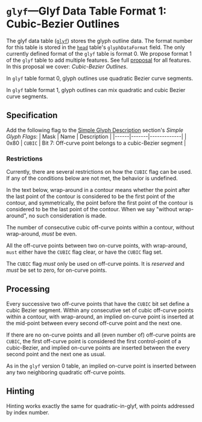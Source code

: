 # `glyf`—Glyf Data Table Format 1: Cubic-Bezier Outlines

The glyf data table ([`glyf`](https://docs.microsoft.com/en-us/typography/opentype/spec/glyf)) stores the glyph outline data.  The format number for this table is stored in the [`head`](https://docs.microsoft.com/en-us/typography/opentype/spec/head) table's `glyphDataFormat` field.  The only currently defined format of the `glyf` table is format 0. We propose format 1 of the `glyf` table to add multiple features. See full [proposal](glyf1.md) for all features. In this proposal we cover: _Cubic-Bezier Outlines_.

In `glyf` table format 0, glyph outlines use quadratic Bezier curve segments.

In `glyf` table format 1, glyph outlines can mix quadratic and cubic Bezier curve segments.

## Specification

Add the following flag to the [Simple Glyph Description](https://learn.microsoft.com/en-us/typography/opentype/spec/glyf#simple-glyph-description) section's _Simple Glyph Flags_:
| Mask | Name  | Description |
|------|-------|-------------|
| 0x80 | `CUBIC` | Bit 7: Off-curve point belongs to a cubic-Bezier segment |

### Restrictions

Currently, there are several restrictions on how the `CUBIC` flag can be used. If any of the conditions below are not met, the behavior is undefined.

In the text below, wrap-around in a contour means whether the point after the last point of the contour is considered to be the first point of the contour, and symmetrically, the point before the first point of the contour is considered to be the last point of the contour. When we say "without wrap-around", no such consideration is made.

The number of consecutive cubic off-curve points within a contour, without wrap-around, _must_ be even.

All the off-curve points between two on-curve points, with wrap-around, `must` either have the `CUBIC` flag clear, or have the `CUBIC` flag set.

The `CUBIC` flag _must_ only be used on off-curve points. It is _reserved_ and _must_ be set to zero, for on-curve points.

## Processing

Every successive two off-curve points that have the `CUBIC` bit set define a cubic Bezier segment. Within any consecutive set of cubic off-curve points within a contour, with wrap-around, an implied on-curve point is inserted at the mid-point between every second off-curve point and the next one.

If there are no on-curve points and all (even number of) off-curve points are `CUBIC`, the first off-curve point is considered the first control-point of a cubic-Bezier, and implied on-curve points are inserted between the every second point and the next one as usual.

As in the `glyf` version 0 table, an implied on-curve point is inserted between any two neighboring quadratic off-curve points.

## Hinting

Hinting works exactly the same for quadratic-in-glyf, with points addressed by index number.
